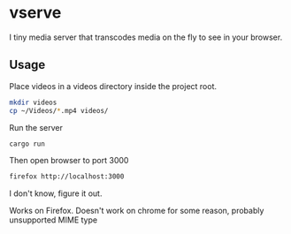 # vserve

I tiny media server that transcodes media on the fly to see in your browser.

## Usage

Place videos in a videos directory inside the project root.

```sh
mkdir videos
cp ~/Videos/*.mp4 videos/
```

Run the server

```sh
cargo run
```

Then open browser to port 3000

```sh
firefox http://localhost:3000
```

I don't know, figure it out.

Works on Firefox. Doesn't work on chrome for some reason, probably unsupported MIME type
